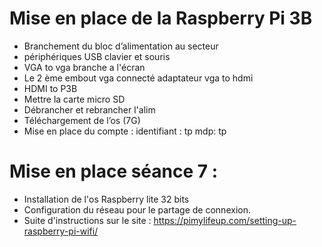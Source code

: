 # Mise en place de la Raspberry Pi 3B
* Branchement du bloc d’alimentation au secteur
* périphériques USB clavier et souris
* VGA to vga branche a l'écran
* Le 2 ème embout vga connecté adaptateur vga to hdmi
* HDMI to P3B
* Mettre la carte micro SD
* Débrancher et rebrancher l'alim
* Téléchargement de l’os (7G)
* Mise en place du compte : identifiant : tp mdp: tp

# Mise en place séance 7 :
* Installation de l'os Raspberry lite 32 bits
* Configuration du réseau pour le partage de connexion.
* Suite d'instructions sur le site : https://pimylifeup.com/setting-up-raspberry-pi-wifi/
